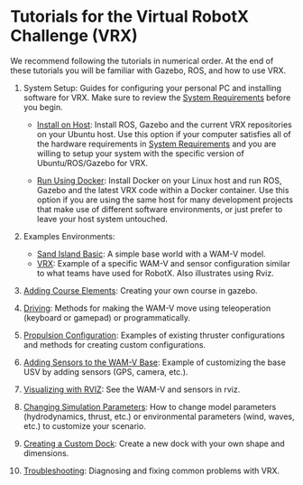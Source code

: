 # Tutorials for the Virtual RobotX Challenge (VRX)

We recommend following the tutorials in numerical order. At the end of these tutorials you will be familiar with Gazebo, ROS, and how to use VRX.

1. System Setup: Guides for configuring your personal PC and installing software for VRX.  Make sure to review the [System Requirements](https://bitbucket.org/osrf/vrx/wiki/system_requirements) before you begin.

    * [Install on Host](https://bitbucket.org/osrf/vrx/wiki/tutorials/SystemSetupInstall): Install ROS, Gazebo and the current VRX repositories on your Ubuntu host.  Use this option if your computer satisfies all of the hardware requirements in [System Requirements](https://bitbucket.org/osrf/vrx/wiki/system_requirements) and you are willing to setup your system with the specific version of Ubuntu/ROS/Gazebo for VRX.

    * [Run Using Docker](https://bitbucket.org/osrf/vrx/wiki/tutorials/SystemSetupDocker): Install Docker on your Linux host and run ROS, Gazebo and the latest VRX code within a Docker container.  Use this option if you are using the same host for many development projects that make use of different software environments, or just prefer to leave your host system untouched.

1. Examples Environments:

    * [Sand Island Basic](https://bitbucket.org/osrf/vrx/wiki/tutorials/Sand_Island_Basic): A simple base world with a WAM-V model.
    * [VRX](https://bitbucket.org/osrf/vrx/wiki/tutorials/ExampleVrx): Example of a specific WAM-V and sensor configuration similar to what teams have used for RobotX. Also illustrates using Rviz.

1. [Adding Course Elements](https://bitbucket.org/osrf/vrx/wiki/tutorials/Adding%20course%20elements): Creating your own course in gazebo.

1. [Driving](https://bitbucket.org/osrf/vrx/wiki/tutorials/Driving): Methods for making the WAM-V move using teleoperation (keyboard or gamepad) or programmatically.

1. [Propulsion Configuration](https://bitbucket.org/osrf/vrx/wiki/tutorials/PropulsionConfiguration): Examples of existing thruster configurations and methods for creating custom configurations.

1. [Adding Sensors to the WAM-V Base](https://bitbucket.org/osrf/vrx/wiki/tutorials/AddingSensors): Example of customizing the base USV by adding sensors (GPS, camera, etc.).

1. [Visualizing with RVIZ](https://bitbucket.org/osrf/vrx/wiki/tutorials/Visualizing%20with%20RVIZ): See the WAM-V and sensors in rviz.

1. [Changing Simulation Parameters](https://bitbucket.org/osrf/vrx/wiki/tutorials/ChangingPluginParameters): How to change model parameters (hydrodynamics, thrust, etc.) or environmental parameters (wind, waves, etc.) to customize your scenario.

1. [Creating a Custom Dock](https://bitbucket.org/osrf/vrx/wiki/tutorials/CreateDocks): Create a new dock with your own shape and dimensions.

1. [Troubleshooting](https://bitbucket.org/osrf/vrx/wiki/Troubleshooting): Diagnosing and fixing common problems with VRX.